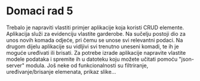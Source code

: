 # Domaci rad 5
Trebalo je napraviti vlastiti primjer aplikacije koja koristi CRUD elemente. Aplikacija služi za evidenciju vlastite garderobe. 
Na sučelju postoji dio za unos novih komada odjeće, pri čemu se unose svi relevantni podaci. Na drugom dijelu aplikacije su vidljivi svi trenutno uneseni komadi, te ih je moguće uređivati ili brisati. 
Za potrebe izrade aplikacije napravite vlastite modele podataka i spremite ih u datoteku koju možete učitati pomoću "json-server" modula. Još neke od funkcionalnosti su filtriranje, uređivanje/brisanje elemenata, prikaz slike... 
